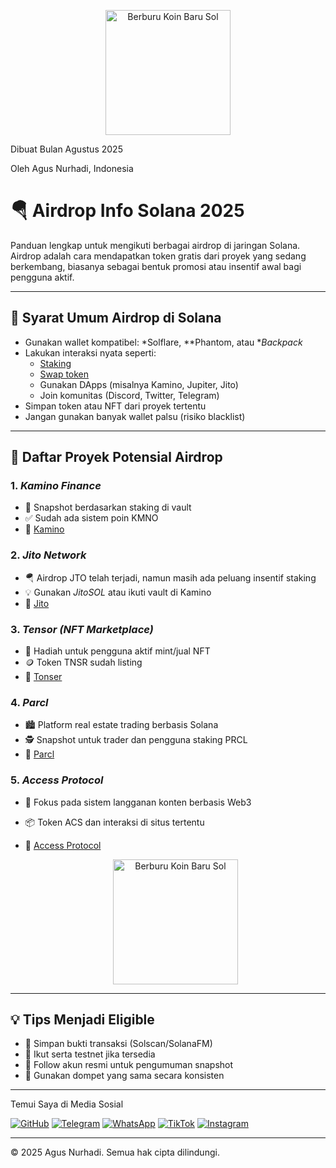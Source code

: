
<p align="center">
  <img src="https://ik.imagekit.io/izrespquy/hun.jpg" alt="Berburu Koin Baru Sol" width="200"/>
</p>
<p>Dibuat Bulan Agustus 2025</p>
Oleh Agus Nurhadi, Indonesia

# 🪂 Airdrop Info Solana 2025

Panduan lengkap untuk mengikuti berbagai airdrop di jaringan Solana. Airdrop adalah cara mendapatkan token gratis dari proyek yang sedang berkembang, biasanya sebagai bentuk promosi atau insentif awal bagi pengguna aktif.

---

## 📌 Syarat Umum Airdrop di Solana

- Gunakan wallet kompatibel: *Solflare, **Phantom, atau **Backpack*
- Lakukan interaksi nyata seperti:
  - [Staking](https://app.kamino.finance/earn/lend)
  - [Swap token](https://swap.kamino.finance/?ref=staking-solana-di-kamino)
  - Gunakan DApps (misalnya Kamino, Jupiter, Jito)
  - Join komunitas (Discord, Twitter, Telegram)
- Simpan token atau NFT dari proyek tertentu
- Jangan gunakan banyak wallet palsu (risiko blacklist)

---

## 🧾 Daftar Proyek Potensial Airdrop

### 1. *Kamino Finance*  
- 📌 Snapshot berdasarkan staking di vault  
- ✅ Sudah ada sistem poin KMNO  
- 🔗 [Kamino](https://www.kamino.finance)

### 2. *Jito Network*  
- 🪂 Airdrop JTO telah terjadi, namun masih ada peluang insentif staking  
- 💡 Gunakan *JitoSOL* atau ikuti vault di Kamino  
- 🔗 [Jito](https://www.jito.network)

### 3. *Tensor (NFT Marketplace)*  
- 🎯 Hadiah untuk pengguna aktif mint/jual NFT  
- 🪙 Token TNSR sudah listing  
- 🔗 [Tonser](https://www.tensor.trade)

### 4. *Parcl*  
- 🏙 Platform real estate trading berbasis Solana  
- 🕵 Snapshot untuk trader dan pengguna staking PRCL  
- 🔗 [Parcl](https://www.parcl.co)

### 5. *Access Protocol*  
- 💼 Fokus pada sistem langganan konten berbasis Web3  
- 📦 Token ACS dan interaksi di situs tertentu  
- 🔗 [Access Protocol](https://www.accessprotocol.co)
  

  <p align="center">
  <img src="https://ik.imagekit.io/izrespquy/eli.jpg" alt="Berburu Koin Baru Sol" width="200"/>
</p>

---

## 💡 Tips Menjadi Eligible

- 📍 Simpan bukti transaksi (Solscan/SolanaFM)
- 📍 Ikut serta testnet jika tersedia
- 📍 Follow akun resmi untuk pengumuman snapshot
- 📍 Gunakan dompet yang sama secara konsisten

---

Temui Saya di Media Sosial

[![GitHub](https://img.shields.io/badge/GitHub-181717?style=for-the-badge&logo=github&logoColor=white)](https://github.com/agusplay)
[![Telegram](https://img.shields.io/badge/Telegram-2CA5E0?style=for-the-badge&logo=telegram&logoColor=white)](https://t.me/Agusnurhadi23)
[![WhatsApp](https://img.shields.io/badge/WhatsApp-25D366?style=for-the-badge&logo=whatsapp&logoColor=white)](https://wa.me/6285607330087)
[![TikTok](https://img.shields.io/badge/TikTok-000000?logo=tiktok&logoColor=white)](https://www.tiktok.com/@agus_nurhadi)
[![Instagram](https://img.shields.io/badge/Instagram-E4405F?logo=instagram&logoColor=white)](https://www.instagram.com/agus_selfie)

---

© 2025 Agus Nurhadi. Semua hak cipta dilindungi.


